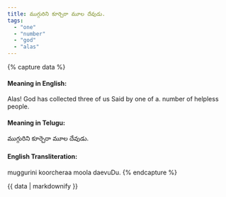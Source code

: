 ```yaml
---
title: ముగ్గురిని కూర్చెరా మూల దేవుడు.
tags:
  - "one"
  - "number"
  - "god"
  - "alas"
---
```


{% capture data %}
#### Meaning in English:
Alas! God has collected three of us
Said by one of a. number of helpless people.

#### Meaning in Telugu:
ముగ్గురిని కూర్చెరా మూల దేవుడు.

#### English Transliteration:
muggurini koorcheraa moola daevuDu.
{% endcapture %}

<div class="notice">{{ data | markdownify }}</div>

